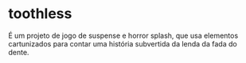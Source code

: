 # toothless
 É um projeto de jogo de suspense e horror splash, que usa elementos cartunizados para contar uma história subvertida da lenda da fada do dente.

